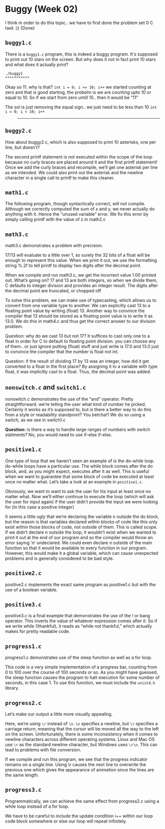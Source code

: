 # Buggy (Week 02)
I think in order to do this topic.. we have to first done the problem set 0 C task :)) {Done}

## `buggy1.c`
There is a `buggy1.c` program, this is indeed a buggy program. It's supposed to print out 10 stars on the screen. But why does it not in fact print 10 stars and what does it actually print?

```
./buggy1
***********
```
Okay so 11. why is that? `int i = 0; i <= 10; i++` we started counting at zero and that is good starting, the probelm is we are counting upto 10 or equal to 10. So if we start from zero untill 10.. then it would be "11"

The sol is just removing the equal sign.. we just need to be less than 10 `int i = 0; i < 10; i++`

> **********

## `buggy2.c`
How about buggy2.c, which is also supposed to print 10 asterisks, one per line, but doesn’t?

The second printf statement is not executed within the scope of the loop because no curly braces are placed around it and the first printf statement! Once we add the curly braces and recompile, we’ll get one asterisk per line as we intended. We could also print out the asterisk and the newline character in a single call to printf to make this cleaner.

## `math1.c`
The following program, though syntactically correct, will not compile. 
Although we correctly computed the sum of x and y, we never actually do anything with it. Hence the “unused variable” error. We fix this error by simply calling printf with the value of z in math2.c

## `math3.c`
math3.c demonstrates a problem with precision.

17/13 will evaluate to a little over 1, so surely the 32 bits of a float will be enough to represent this value. When we print it out, we use the formatting string %.2f to tell printf to display two digits after the decimal point.

When we compile and run math3.c, we get the incorrect value 1.00 printed out. What’s going on? 17 and 13 are both integers, so when we divide them, C defaults to integer division and provides an integer result. The digits after the decimal point are truncated, or chopped off

To solve this problem, we can make use of typecasting, which allows us to convert from one variable type to another. We can explicitly cast 13 to a floating point value by writing (float) 13. Another way to convince the compiler that 13 should be stored as a floating point value is to write it as 13.0. We do this in math4.c and thus get the correct answer to our division problem.

Question: why do we cast 13 but not 17? It suffices to cast only one to a float in order for C to default to floating point division. you can choose any of them.. or just ignore putting (float) stuff and just write is 17.0 and 13.0 just to convince the compiler that the number is float not int.

Question: if the result of dividing 17 by 13 was an integer, how did it get converted to a float in the first place? By assigning it to a variable with type float, it was implicitly cast to a float. Thus, the decimal point was added.

## `nonswitch.c` and `switch1.c`
nonswitch.c demonstrates the use of the “and” operator. Pretty straightforward. we’re telling the user what kind of number he picked. Certainly it works as it’s supposed to, but is there a better way to do this from a style or readability standpoint? You betcha!1 We do so using a switch, as we see in switch1.c

**Question:** is there a way to handle large ranges of numbers with switch statments? No, you would need to use if-else if-else.

## `positive1.c`
One type of loop that we haven’t seen an example of is the do-while loop. do-while loops have a particular use. The while block comes after the do block, and, as you might expect, executes after it as well. This is useful when we want to guarantee that some block of code be executed at least once no matter what. Let’s take a look at an example in `positive1.c`.

Obviously, we want to want to ask the user for his input at least once no matter what. Now we’ll either continue to execute the loop (which will ask the user for input again) if the user didn’t provide the input we were looking for (in this case a positive integer)

It seems a little ugly that we’re declaring the variable n outside the do block, but the reason is that variables declared within blocks of code like this only exist within those blocks of code, not outside of them. This is called scope. If we didn’t declare n outside the loop, it wouldn’t exist when we wanted to print it out at the end of our program and so the compiler would throw an error saying ‘n’ undeclared. We could even declare n outside of the main function so that it would be available to every function in our program. However, this would make it a global variable, which can cause unexpected problems and is generally considered to be bad style.

## `positive2.c`
positive2.c implements the exact same program as positive1.c but with the use of a boolean variable.

## `positive3.c`
positive3.c is a final example that demonstrates the use of the ! or bang operator. This inverts the value of whatever expression comes after it. So if we write while (!thankful), it reads as “while not thankful,” which
actually makes for pretty readable code.

## `progress1.c`
progress1.c demonstrates use of the sleep function as well as a for loop.

This code is a very simple implementation of a progress bar, counting from 0 to 100 over the course of 100 seconds or so. As you might have guessed, the sleep function causes the program to halt execution for some number of seconds, in this case 1. To use this function, we must include the `unistd.h` library.

## `progress2.c`
Let’s make our output a little more visually appealing.

Here, we’re using `\r` instead of `\n`. `\n` specifies a newline, but `\r` specifies a carriage return, meaning that the cursor will be moved all the way to the left on the screen. Unfortunately, there is some inconsistency when it comes to newline characters across different operating systems. Linux and Mac OS use `\r` as the standard newline character, but Windows uses `\r\n`. This can lead to problems with file conversion.

If we compile and run this program, we see that the progress indicator remains on a single line. Using \r causes the next line to overwrite the previous one which gives the appearance of animation since the lines are the same length.

## `progress3.c`
Programmatically, we can achieve the same effect from progress2.c using a while loop instead of a for loop.

We have to be careful to include the update condition i++ within our loop code block somewhere or else our loop will repeat infinitely.

